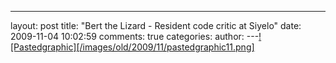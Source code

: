 

---
layout: post
title: "Bert the Lizard - Resident code critic at Siyelo"
date: 2009-11-04 10:02:59
comments: true
categories:
author:
---[![Pastedgraphic][/images/old/2009/11/pastedgraphic11.png] ](/images/old/2009/11/pastedgraphic11.png) 